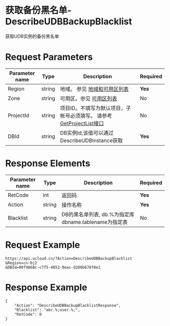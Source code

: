# 获取备份黑名单-DescribeUDBBackupBlacklist

获取UDB实例的备份黑名单

# Request Parameters
|Parameter name|Type|Description|Required|
|---|---|---|---|
|Region|string|地域。 参见 [地域和可用区列表](../summary/regionlist.html)|**Yes**|
|Zone|string|可用区。参见 [可用区列表](../summary/regionlist.html)|No|
|ProjectId|string|项目ID。不填写为默认项目，子帐号必须填写。 请参考[GetProjectList接口](../summary/get_project_list.html)|No|
|DBId|string|DB实例Id,该值可以通过DescribeUDBInstance获取|**Yes**|

# Response Elements
|Parameter name|Type|Description|Required|
|---|---|---|---|
|RetCode|int|返回码|**Yes**|
|Action|string|操作名称|**Yes**|
|Blacklist|string|DB的黑名单列表, db.%为指定库 dbname.tablename为指定表|No|

# Request Example
```
https://api.ucloud.cn/?Action=DescribeUDBBackupBlacklist
&Region=cn-bj2
&DBId=00f9868c-c7f5-4852-9eac-d200b678f0e1
```

# Response Example
```
{
    "Action": "DescribeUDBBackupBlacklistResponse", 
    "Blacklist": "abc.%;user.%;", 
    "RetCode": 0
}
```

